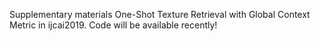 Supplementary materials One-Shot Texture Retrieval with Global Context Metric in ijcai2019.
Code will be available recently!
